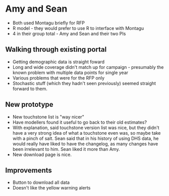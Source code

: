 # Amy and Sean
* Both used Montagu briefly for RFP
* R model - they would prefer to use R to interface with Montagu
* 4 in their group total - Amy and Sean and their two PIs

## Walking through existing portal
* Getting demographic data is straight foward
* Long and wide coverage didn't match up for campaign - presumably the known 
  problem with multiple data points for single year
* Various problems that were for the RFP only
* Stochastic stuff (which they hadn't seen previously) seemed straight forward
  to them.

## New prototype
* New touchstone list is "way nicer"
* Have modellers found it useful to go back to their old estimates?
* With explanation, said touchstone version list was nice, but they didn't have
  a very strong idea of what a touchstone even was, so maybe take with a pinch
  of salt. Sean said that in his history of using DHS data, he would really have
  liked to have the changelog, as many changes have been irrelevant to him.
  Sean liked it more than Amy.
* New download page is nice.

## Improvements
* Button to download all data
* Doesn't like the yellow warning alerts